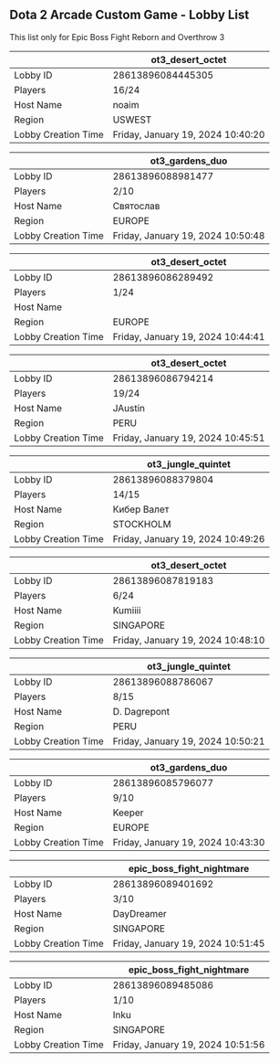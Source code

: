 ## Dota 2 Arcade Custom Game - Lobby List

This list only for Epic Boss Fight Reborn and Overthrow 3

|  | ot3_desert_octet |
| ------ | ------ |
| Lobby ID | 28613896084445305 |
| Players | 16/24 |
| Host Name | noaim |
| Region | USWEST |
| Lobby Creation Time | Friday, January 19, 2024 10:40:20 |


|  | ot3_gardens_duo |
| ------ | ------ |
| Lobby ID | 28613896088981477 |
| Players | 2/10 |
| Host Name | Святослав |
| Region | EUROPE |
| Lobby Creation Time | Friday, January 19, 2024 10:50:48 |


|  | ot3_desert_octet |
| ------ | ------ |
| Lobby ID | 28613896086289492 |
| Players | 1/24 |
| Host Name | <Cyborgix> |
| Region | EUROPE |
| Lobby Creation Time | Friday, January 19, 2024 10:44:41 |


|  | ot3_desert_octet |
| ------ | ------ |
| Lobby ID | 28613896086794214 |
| Players | 19/24 |
| Host Name | JAustin |
| Region | PERU |
| Lobby Creation Time | Friday, January 19, 2024 10:45:51 |


|  | ot3_jungle_quintet |
| ------ | ------ |
| Lobby ID | 28613896088379804 |
| Players | 14/15 |
| Host Name | Кибер Валет |
| Region | STOCKHOLM |
| Lobby Creation Time | Friday, January 19, 2024 10:49:26 |


|  | ot3_desert_octet |
| ------ | ------ |
| Lobby ID | 28613896087819183 |
| Players | 6/24 |
| Host Name | Kumiiii |
| Region | SINGAPORE |
| Lobby Creation Time | Friday, January 19, 2024 10:48:10 |


|  | ot3_jungle_quintet |
| ------ | ------ |
| Lobby ID | 28613896088786067 |
| Players | 8/15 |
| Host Name | D. Dagrepont |
| Region | PERU |
| Lobby Creation Time | Friday, January 19, 2024 10:50:21 |


|  | ot3_gardens_duo |
| ------ | ------ |
| Lobby ID | 28613896085796077 |
| Players | 9/10 |
| Host Name | Keeper |
| Region | EUROPE |
| Lobby Creation Time | Friday, January 19, 2024 10:43:30 |


|  | epic_boss_fight_nightmare |
| ------ | ------ |
| Lobby ID | 28613896089401692 |
| Players | 3/10 |
| Host Name | DayDreamer |
| Region | SINGAPORE |
| Lobby Creation Time | Friday, January 19, 2024 10:51:45 |


|  | epic_boss_fight_nightmare |
| ------ | ------ |
| Lobby ID | 28613896089485086 |
| Players | 1/10 |
| Host Name | Inku |
| Region | SINGAPORE |
| Lobby Creation Time | Friday, January 19, 2024 10:51:56 |


